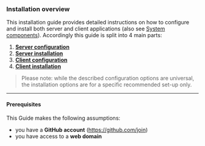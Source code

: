 ### Installation overview

This installation guide provides detailed instructions on how to configure and install both server and client applications (also see [System components](/intro/components.md)). Accordingly this guide is split into 4 main parts:

1. **[Server configuration](server-config/server-config.md)**
2. **[Server installation](server-installation/server-installation.md)**
3. **[Client configuration](client-config/client-config.md)**
4. **[Client installation](client-installation/client-installation.md)**

> Please note: while the described configuration options are universal, the installation options are for a specific recommended set-up only.

---

#### Prerequisites

This Guide makes the following assumptions:
- you have a **GitHub account** (https://github.com/join)
- you have access to a **web domain**
